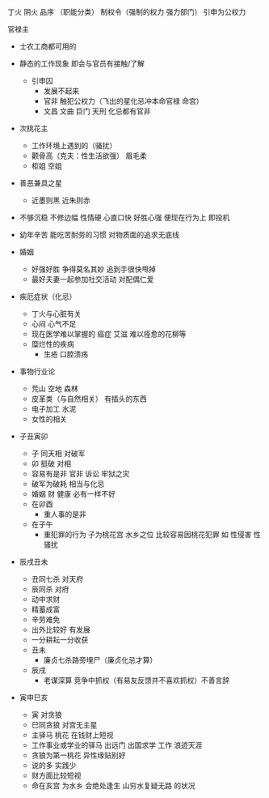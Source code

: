 丁火 阴火
品序 （职能分类） 制权令（强制的权力 强力部门） 引申为公权力

官禄主

- 士农工商都可用的
- 静态的工作现象 即会与官员有接触/了解
  - 引申囚
    - 发展不起来
    - 官非 触犯公权力（飞出的星化忌冲本命官禄 命宫）
    - 文昌 文曲 巨门 天刑 化忌都有官非
- 次桃花主
  - 工作环境上遇到的（骚扰）
  - 颧骨高（克夫：性生活欲强） 眉毛柔
  - 柜姐 空姐
- 善恶兼具之星
  - 近墨则黑 近朱则赤
- 不够沉稳 不修边幅 性情硬 心直口快 好胜心强 便现在行为上 即投机
- 幼年辛苦 能吃苦耐劳的习惯 对物质面的追求无底线

- 婚姻
  - 好强好胜 争得莫名其妙 追到手很快甩掉
  - 最好夫妻一起参加社交活动 对配偶仁爱
- 疾厄症状（化忌）
  - 丁火与心脏有关
  - 心闷 心气不足
  - 现在医学难以掌握的 癌症 艾滋 难以痊愈的花柳等
  - 糜烂性的疾病
    - 生疮 口腔溃疡
- 事物行业论
  - 荒山 空地 森林
  - 皮革类（与自然相关） 有插头的东西
  - 电子加工 水泥
  - 女性的相关
- 子丑寅卯
  - 子 同天相 对破军
  - 卯 挺破 对相
  - 容易有是非 官非 诉讼 牢狱之灾
  - 破军为破耗 相当与化忌
  - 婚姻 财 健康 必有一样不好
  - 在卯酉
    - 重人事的是非
  - 在子午
    - 重犯罪的行为 子为桃花宫 水乡之位 比较容易因桃花犯罪 如 性侵害 性骚扰
- 辰戌丑未
  - 丑同七杀 对天府
  - 辰同杀 对府
  - 动中求财
  - 精蓄成富
  - 辛劳难免
  - 出外比较好 有发展
  - 一分耕耘一分收获
  - 丑未
    - 廉贞七杀路旁埋尸（廉贞化忌才算）
  - 辰戌
    - 老谋深算 竞争中抓权（有易友反馈并不喜欢抓权）不善言辞
- 寅申巳亥
  - 寅 对贪狼
  - 巳同贪狼 对宫无主星
  - 主驿马 桃花 在钱财上短视
  - 工作事业或学业的驿马 出远门 出国求学 工作 浪迹天涯
  - 贪狼为第一桃花 异性缘贴别好
  - 说的多 实践少
  - 财方面比较短视
  - 命在亥宫 为水乡 会绝处逢生 山穷水复疑无路 的状况
